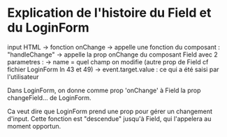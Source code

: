# Explication de l'histoire du Field et du LoginForm

input HTML ->
fonction onChange ->
appelle une fonction du composant : "handleChange" -> appelle la prop onChange du composant Field avec 2 parametres :
    -> name = quel champ on modifie (autre prop de Field cf fichier LoginForm ln 43 et 49)
    -> event.target.value : ce qui a été saisi par l'utilisateur

Dans LoginForm, on donne comme prop 'onChange' à Field la prop changeField... de LoginForm.

Ca veut dire que LoginForm prend une prop pour gérer un changement d'input.
Cette fonction est "descendue" jusqu'à Field, qui l'appelera au moment opportun.
